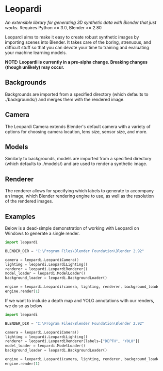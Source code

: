 # Leopardi 
*An extensible library for generating 3D synthetic data with Blender that just works.*
Requires Python >= 3.0, Blender >= 2.80

Leopardi aims to make it easy to create robust synthetic images by importing scenes into Blender. It takes care of the boring, strenuous, and difficult stuff so that you can devote your time to training and evaluating your machine learning models.

**NOTE: Leopardi is currently in a pre-alpha change. Breaking changes (though unlikely) may occur.**

## Backgrounds 
Backgrounds are imported from a specified directory (which defaults to ./backgrounds/) and merges them with the rendered image.

## Camera 
The Leopardi Camera extends Blender's default camera with a variety of options for choosing camera location, lens size, sensor size, and more.

## Models 
Similarly to backgrounds, models are imported from a specified directory (which defaults to ./models/) and are used to render a synthetic image.

## Renderer
The renderer allows for specifying which labels to generate to accompany an image, which Blender rendering engine to use, as well as the resolution of the rendered images. 

## Examples
Below is a dead-simple demonstration of working with Leopardi on Windows to generate a single render.

```python
import leopardi

BLENDER_DIR = "C:\Program Files\Blender Foundation\Blender 2.92"

camera = leopardi.LeopardiCamera()
lighting = leopardi.LeopardiLighting()
renderer = leopardi.LeopardiRenderer()
model_loader = leopardi.ModelLoader()
background_loader = leopardi.BackgroundLoader()

engine = leopardi.Leopardi(camera, lighting, renderer, background_loader, model_loader)
engine.render(1)
```

If we want to include a depth map and YOLO annotations with our renders, we do so as below

```python
import leopardi

BLENDER_DIR = "C:\Program Files\Blender Foundation\Blender 2.92"

camera = leopardi.LeopardiCamera()
lighting = leopardi.LeopardiLighting()
renderer = leopardi.LeopardiRenderer(labels=["DEPTH", "YOLO"])
model_loader = leopardi.ModelLoader()
background_loader = leopardi.BackgroundLoader()

engine = leopardi.Leopardi(camera, lighting, renderer, background_loader, model_loader)
engine.render(1)
```